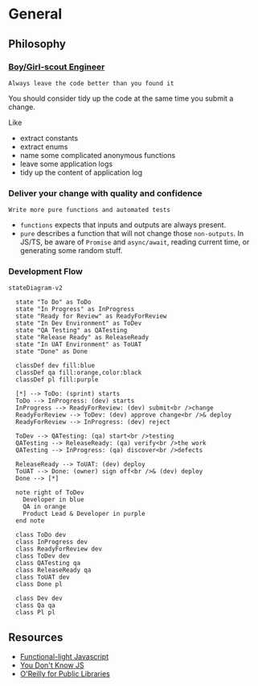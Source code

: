 # General <!-- omit in toc -->

## Philosophy

### [Boy/Girl-scout Engineer](https://www.stepsize.com/blog/how-to-be-an-effective-boy-girl-scout-engineer)

`Always leave the code better than you found it`

You should consider tidy up the code at the same time you submit a change.

Like

- extract constants
- extract enums
- name some complicated anonymous functions
- leave some application logs
- tidy up the content of application log

### Deliver your change with quality and confidence

`Write more pure functions and automated tests`

- `functions` expects that inputs and outputs are always present.
- `pure` describes a function that will not change those `non-outputs`. In JS/TS, be aware of `Promise` and `async/await`, reading current time, or generating some random stuff.

### Development Flow

```mermaid
stateDiagram-v2

  state "To Do" as ToDo
  state "In Progress" as InProgress
  state "Ready for Review" as ReadyForReview
  state "In Dev Environment" as ToDev
  state "QA Testing" as QATesting
  state "Release Ready" as ReleaseReady
  state "In UAT Environment" as ToUAT
  state "Done" as Done

  classDef dev fill:blue
  classDef qa fill:orange,color:black
  classDef pl fill:purple

  [*] --> ToDo: (sprint) starts
  ToDo --> InProgress: (dev) starts
  InProgress --> ReadyForReview: (dev) submit<br />change
  ReadyForReview --> ToDev: (dev) approve change<br />& deploy
  ReadyForReview --> InProgress: (dev) reject

  ToDev --> QATesting: (qa) start<br />testing
  QATesting --> ReleaseReady: (qa) verify<br />the work
  QATesting --> InProgress: (qa) discover<br />defects

  ReleaseReady --> ToUAT: (dev) deploy
  ToUAT --> Done: (owner) sign off<br />& (dev) deploy
  Done --> [*]

  note right of ToDev
    Developer in blue
    QA in orange
    Product Lead & Developer in purple
  end note

  class ToDo dev
  class InProgress dev
  class ReadyForReview dev
  class ToDev dev
  class QATesting qa
  class ReleaseReady qa
  class ToUAT dev
  class Done pl

  class Dev dev
  class Qa qa
  class Pl pl
```

## Resources

- [Functional-light Javascript](https://github.com/getify/Functional-Light-JS "https://github.com/getify/Functional-Light-JS")
- [You Don't Know JS](https://github.com/getify/You-Dont-Know-JS "https://github.com/getify/You-Dont-Know-JS")
- [O'Reilly for Public Libraries](https://www.hkpl.gov.hk/tc/e-resources/e-books/disclaimer/180265/o-reilly-for-public-libraries "https://www.hkpl.gov.hk/tc/e-resources/e-books/disclaimer/180265/o-reilly-for-public-libraries")
